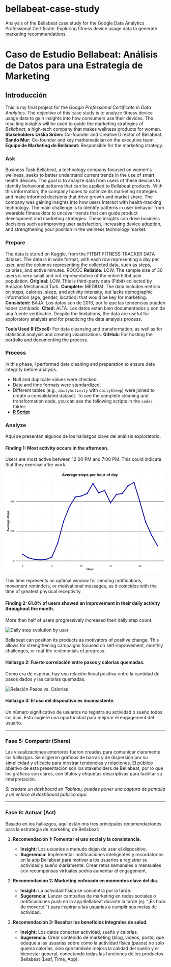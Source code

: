 # bellabeat-case-study
Analysis of the Bellabeat case study for the Google Data Analytics Professional Certificate. Exploring fitness device usage data to generate marketing recommendations.

# Caso de Estudio Bellabeat: Análisis de Datos para una Estrategia de Marketing
## Introducción
This is my final project for the *Google Professional Certificate in Data Analytics*. The objective of this case study is to analyze fitness device usage data to gain insights into how consumers use their devices. The resulting insights will be used to guide the marketing strategies of *Bellabeat*, a high-tech company that makes wellness products for women.
**Stakeholders**
**Urška Sršen:** Co-founder and Creative Director of Bellabeat.
**Sando Mur:** Co-founder and key mathematician on the executive team.
**Equipo de Marketing de Bellabeat:** Responsible for the marketing strategy.

### Ask
Business Task
Bellabeat, a technology company focused on women's wellness, seeks to better understand current trends in the use of smart health devices. The goal is to analyze data from users of these devices to identify behavioral patterns that can be applied to Bellabeat products. With this information, the company hopes to optimize its marketing strategies and make informed decisions that drive growth and market share.
The company was gaining insights into how users interact with health-tracking technology. The main challenge is to identify patterns in user behavior from wearable fitness data to uncover trends that can guide product development and marketing strategies.
These insights can drive business decisions such as improving user satisfaction, increasing device adoption, and strengthening your position in the wellness technology market.

### Prepare
The data is stored on Kaggle, from the FITBIT FITNESS TRACKER DATA dataset. The data is in wide format, with each row representing a day per user, and the columns representing the collected data, such as steps, calories, and active minutes.
ROCCC
**Reliable:** LOW. The sample size of 30 users is very small and not representative of the entire Fitbit user population.
**Original:** LOW. This is third-party data (Fitbit) collected by Amazon Mechanical Turk.
**Complete:** MEDIUM. The data includes metrics on steps, calories, sleep, and activity intensity, but lacks demographic information (age, gender, location) that would be key for marketing.
**Consistent:** BAJA. Los datos son de 2016, por lo que las tendencias pueden haber cambiado.
**Cited:** ALTA. Los datos están bien documentados y son de una fuente verificable.
Despite the limitations, the data are useful for exploratory analysis and for practicing the data analysis process.

**Tools Used**
**R (Excel):** For data cleansing and transformation, as well as for statistical analysis and creating visualizations.
**GitHub:** For hosting the portfolio and documenting the process.

### Process
In this phase, I performed data cleaning and preparation to ensure data integrity before analysis.
* Null and duplicate values ​​were checked.
* Date and time formats were standardized.
* Different tables (e.g., `dailyActivity` with `dailySleep`) were joined to create a consolidated dataset.
To see the complete cleaning and transformation code, you can see the following scripts in the `code/` folder:
* [**R Script**](code/bellabeat_analysis.R)


### Analyze

Aquí se presentan algunos de los hallazgos clave del análisis exploratorio.

#### Finding 1: Most activity occurs in the afternoon.
Users are most active between 12:00 PM and 7:00 PM. This could indicate that they exercise after work.

![Graphic average steps per hour of day](Visualizations/average_steps_per_hour.png)

This time represents an optimal window for sending notifications, movement reminders, or motivational messages, as it coincides with the time of greatest physical receptivity.

#### Finding 2: 61.8% of users showed an improvement in their daily activity throughout the month.
More than half of users progressively increased their daily step count.

![Daily step evolution by user](Visualizations/daily_step_evolution_by_user.png.png)

Bellabeat can position its products as motivators of positive change. This allows for strengthening campaigns focused on self-improvement, monthly challenges, or real-life testimonials of progress.

#### Hallazgo 2: Fuerte correlación entre pasos y calorías quemadas.
Como era de esperar, hay una relación lineal positiva entre la cantidad de pasos dados y las calorías quemadas.

![Relación Pasos vs. Calorías](Visualizations/daily_step_evolution_by_user.png.png)

#### Hallazgo 3: El uso del dispositivo es inconsistente.
Un número significativo de usuarios no registra su actividad o sueño todos los días. Esto sugiere una oportunidad para mejorar el engagement del usuario.

---

### Fase 5: Compartir (Share)

Las visualizaciones anteriores fueron creadas para comunicar claramente los hallazgos. Se eligieron gráficos de barras y de dispersión por su simplicidad y eficacia para mostrar tendencias y relaciones. El público objetivo de esta presentación son los stakeholders de Bellabeat, por lo que los gráficos son claros, con títulos y etiquetas descriptivas para facilitar su interpretación.

*Si creaste un dashboard en Tableau, puedes poner una captura de pantalla y un enlace al dashboard público aquí.*

---

### Fase 6: Actuar (Act)

Basado en los hallazgos, aquí están mis tres principales recomendaciones para la estrategia de marketing de Bellabeat:

1.  **Recomendación 1: Fomentar el uso social y la consistencia.**
    *   **Insight:** Los usuarios a menudo dejan de usar el dispositivo.
    *   **Sugerencia:** Implementar notificaciones inteligentes y recordatorios en la app Bellabeat para motivar a los usuarios a registrar su actividad y sueño diariamente. Crear retos semanales o mensuales con recompensas virtuales podría aumentar el engagement.

2.  **Recomendación 2: Marketing enfocado en momentos clave del día.**
    *   **Insight:** La actividad física se concentra por la tarde.
    *   **Sugerencia:** Lanzar campañas de marketing en redes sociales o notificaciones push en la app Bellabeat durante la tarde (ej. "¡Es hora de moverte!") para inspirar a las usuarias a cumplir sus metas de actividad.

3.  **Recomendación 3: Resaltar los beneficios integrales de salud.**
    *   **Insight:** Los datos conectan actividad, sueño y calorías.
    *   **Sugerencia:** Crear contenido de marketing (blog, videos, posts) que eduque a las usuarias sobre cómo la actividad física (pasos) no solo quema calorías, sino que también mejora la calidad del sueño y el bienestar general, conectando todas las funciones de los productos Bellabeat (Leaf, Time, App).
